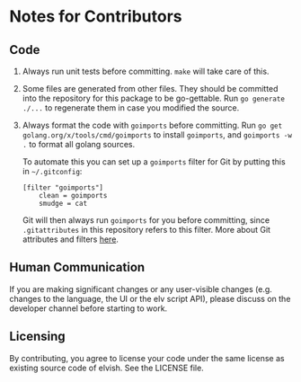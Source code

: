 # Notes for Contributors

## Code

1.  Always run unit tests before committing. `make` will take care of this.

2.  Some files are generated from other files. They should be committed into the repository for this package to be go-gettable. Run `go generate ./...` to regenerate them in case you modified the source.

3.  Always format the code with `goimports` before committing. Run `go get golang.org/x/tools/cmd/goimports` to install `goimports`, and `goimports -w .` to format all golang sources.

    To automate this you can set up a `goimports` filter for Git by putting this in `~/.gitconfig`:

        [filter "goimports"]
            clean = goimports
            smudge = cat

    Git will then always run `goimports` for you before committing, since `.gitattributes` in this repository refers to this filter. More about Git attributes and filters [here](https://www.kernel.org/pub/software/scm/git/docs/gitattributes.html).

## Human Communication

If you are making significant changes or any user-visible changes (e.g. changes to the language, the UI or the elv script API), please discuss on the developer channel before starting to work.

## Licensing

By contributing, you agree to license your code under the same license as existing source code of elvish. See the LICENSE file.
